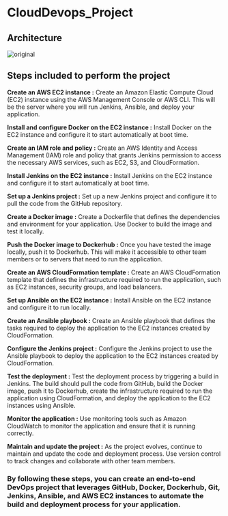 # CloudDevops_Project


## Architecture
![original](https://user-images.githubusercontent.com/100104826/235511360-45816fa0-15ef-4d89-ad66-1778a5cbe546.jpg)

## Steps included to perform the project
<b>Create an AWS EC2 instance :</b> Create an Amazon Elastic Compute Cloud (EC2) instance using the AWS Management Console or AWS CLI. This will be the server where you will run Jenkins, Ansible, and deploy your application.

<b>Install and configure Docker on the EC2 instance :</b> Install Docker on the EC2 instance and configure it to start automatically at boot time.

<b>Create an IAM role and policy :</b> Create an AWS Identity and Access Management (IAM) role and policy that grants Jenkins permission to access the necessary AWS services, such as EC2, S3, and CloudFormation.

<b>Install Jenkins on the EC2 instance :</b> Install Jenkins on the EC2 instance and configure it to start automatically at boot time.

<b>Set up a Jenkins project :</b> Set up a new Jenkins project and configure it to pull the code from the GitHub repository.

<b>Create a Docker image :</b> Create a Dockerfile that defines the dependencies and environment for your application. Use Docker to build the image and test it locally.

<b>Push the Docker image to Dockerhub :</b> Once you have tested the image locally, push it to Dockerhub. This will make it accessible to other team members or to servers that need to run the application.

<b>Create an AWS CloudFormation template :</b> Create an AWS CloudFormation template that defines the infrastructure required to run the application, such as EC2 instances, security groups, and load balancers.

<b>Set up Ansible on the EC2 instance :</b> Install Ansible on the EC2 instance and configure it to run locally.

<b>Create an Ansible playbook :</b> Create an Ansible playbook that defines the tasks required to deploy the application to the EC2 instances created by CloudFormation.

<b>Configure the Jenkins project :</b> Configure the Jenkins project to use the Ansible playbook to deploy the application to the EC2 instances created by CloudFormation.

<b>Test the deployment :</b> Test the deployment process by triggering a build in Jenkins. The build should pull the code from GitHub, build the Docker image, push it to Dockerhub, create the infrastructure required to run the application using CloudFormation, and deploy the application to the EC2 instances using Ansible.

<b>Monitor the application :</b> Use monitoring tools such as Amazon CloudWatch to monitor the application and ensure that it is running correctly.

<b>Maintain and update the project :</b> As the project evolves, continue to maintain and update the code and deployment process. Use version control to track changes and collaborate with other team members.

### By following these steps, you can create an end-to-end DevOps project that leverages GitHub, Docker, Dockerhub, Git, Jenkins, Ansible, and AWS EC2 instances to automate the build and deployment process for your application.
